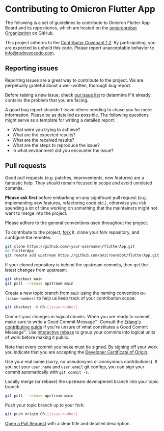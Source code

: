 # Contributing to Omicron Flutter App

The following is a set of guidelines to contribute to Omicron Flutter App Board and its repositories, which are hosted on the [omicronrobot Organization](https://github.com/omicronrobot) on GitHub.

This project adheres to the [Contributor Covenant 1.2](http://contributor-covenant.org/version/1/2/0). By participating, you are expected to uphold this code. Please report unacceptable behavior to [info@rodneyosodo.com](mailto:info@rodneyosodo.com).

## Reporting issues

Reporting issues are a great way to contribute to the project. We are perpetually grateful about a well-written, thorough bug report.

Before raising a new issue, check [our issue list](https://github.com/omicronrobot/flutterApp/issues) to determine if it already contains the problem that you are facing.

A good bug report shouldn't leave others needing to chase you for more information. Please be as detailed as possible. The following questions might serve as a template for writing a detailed report:

- What were you trying to achieve?
- What are the expected results?
- What are the received results?
- What are the steps to reproduce the issue?
- In what environment did you encounter the issue?

## Pull requests

Good pull requests (e.g. patches, improvements, new features) are a fantastic help. They should remain focused in scope and avoid unrelated commits.

**Please ask first** before embarking on any significant pull request (e.g. implementing new features, refactoring code etc.), otherwise you risk spending a lot of time working on something that the maintainers might not want to merge into the project.

Please adhere to the general conventions used throughout the project.

To contribute to the project, [fork](https://help.github.com/articles/fork-a-repo/) it, clone your fork repository, and configure the remotes:

```bash
git clone https://github.com/<your-username>/flutterApp.git
cd flutterApp
git remote add upstream https://github.com/omicronrobot/flutterApp.git
```

If your cloned repository is behind the upstream commits, then get the latest changes from upstream:

```bash
git checkout main
git pull --rebase upstream main
```

Create a new topic branch from `main` using the naming convention `OR-[issue-number]`
to help us keep track of your contribution scope:

```bash
git checkout -b OR-[issue-number]
```

Commit your changes in logical chunks. When you are ready to commit, make sure to write a Good Commit Message™. Consult the [Erlang's contributing guide](https://github.com/erlang/otp/wiki/Writing-good-commit-messages) if you're unsure of what constitutes a Good Commit Message™. Use [interactive rebase](https://help.github.com/articles/about-git-rebase) to group your commits into logical units of work before making it public.

Note that every commit you make must be signed. By signing off your work you indicate that you are accepting the [Developer Certificate of Origin](https://developercertificate.org/).

Use your real name (sorry, no pseudonyms or anonymous contributions). If you set your `user.name` and `user.email` git configs, you can sign your commit automatically with `git commit -s`.

Locally merge (or rebase) the upstream development branch into your topic branch:

```bash
git pull --rebase upstream main
```

Push your topic branch up to your fork:

```bash
git push origin OR-[issue-number]
```

[Open a Pull Request](https://help.github.com/articles/using-pull-requests/) with a clear title
and detailed description.

